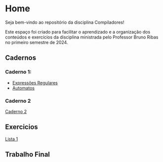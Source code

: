 # Home

Seja bem-vindo ao repositório da disciplina Compiladores!

Este espaço foi criado para facilitar o aprendizado e a organização dos conteúdos e exercícios da disciplina ministrada pelo Professor Bruno Ribas no primeiro semestre de 2024.

## Cadernos

### Caderno 1:

- [Expressões Regulares](./docs/Caderno/Caderno1/expressoesRegulares.md)
- [Automatos](./docs/Caderno/Caderno1/automatos.md)


### Caderno 2

[Caderno 2]()

## Exercicios

[Lista 1]()

## Trabalho Final